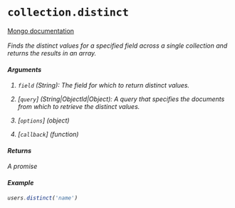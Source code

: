 # `collection.distinct`

[Mongo documentation <i class="fa fa-external-link" style="position: relative; top: 2px;" />](http://mongodb.github.io/node-mongodb-native/2.0/api/Collection.html#distinct)

Finds the distinct values for a specified field across a single collection and returns the results in an array.

#### Arguments

1. `field` *(String)*: The field for which to return distinct values.

2. [`query`] *(String|ObjectId|Object)*: A query that specifies the documents from which to retrieve the distinct values.

3. [`options`] *(object)*

4. [`callback`] *(function)*

#### Returns

A promise

#### Example

```js
users.distinct('name')
```
